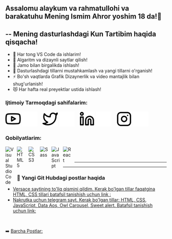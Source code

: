 ## Assalomu alaykum va rahmatullohi va barakatuhu Mening Ismim Ahror yoshim 18 da!👋 


## -- Mening dasturlashdagi Kun Tartibim haqida qisqacha!

- 🔭 Har tong VS Code da ishlarim!
- 🌱 Algaritm va dizaynli saytlar qilish!
- 👯 Jamo bilan birgalikda ishlash!
- 🥅 Dasturlashdagi tillarni mustahkamlash va yangi tillarni o'rganish!
- ⚡ Bo'sh vaqtlarda Grafik Dizaynerlik va video mantajlik bilan shug'urlanish!
- 😻 Har hafta real preyektlar ustida ishlash!


### Ijtimoiy Tarmoqdagi sahifalarim:
[![website](./img/youtube-light.svg)](https://youtube.com/https://www.youtube.com/channel/UCxRJjLQuv1W5UuniESRnCPw)
[![website](./img/youtube-dark.svg)](https://youtube.com/https://www.youtube.com/channel/UCxRJjLQuv1W5UuniESRnCPw)
&nbsp;&nbsp;
[![website](./img/twitter-light.svg)](https://twitter.com/senioroff)
[![website](./img/twitter-dark.svg)](https://twitter.com/senioroff)
&nbsp;&nbsp;
[![website](./img/linkedin-light.svg)](https://linkedin.com/in/senioroff)
[![website](./img/linkedin-dark.svg)](https://linkedin.com/in/senioroff)
&nbsp;&nbsp;
[![website](./img/instagram-light.svg)](https://instagram.com/senioroff)
[![website](./img/instagram-dark.svg)](https://instagram.com/senioroff)

### Qobilyatlarim:

[<img align="left" alt="Visual Studio Code" width="26px" src="https://cdn.jsdelivr.net/gh/devicons/devicon/icons/vscode/vscode-original.svg" style="padding-right:10px;" />]()
[<img align="left" alt="HTML5" width="26px" src="https://cdn.jsdelivr.net/gh/devicons/devicon/icons/html5/html5-original.svg" style="padding-right:10px;" />]()
[<img align="left" alt="CSS3" width="26px" src="https://cdn.jsdelivr.net/gh/devicons/devicon/icons/css3/css3-original.svg" style="padding-right:10px;" />]()
[<img align="left" alt="Sass" width="26px" src="https://cdn.jsdelivr.net/gh/devicons/devicon/icons/sass/sass-original.svg" style="padding-right:10px;" />]()
[<img align="left" alt="JavaScript" width="26px" src="https://cdn.jsdelivr.net/gh/devicons/devicon/icons/javascript/javascript-original.svg" style="padding-right:10px;" />]()
[<img align="left" alt="React" width="26px" src="https://cdn.jsdelivr.net/gh/devicons/devicon/icons/react/react-original.svg" style="padding-right:10px;" />]()

<br />
<br />

---

---

### 📕 Yangi Git Hubdagi postlar haqida

- [Versace saytining to'liq qismini qildim. Kerak bo'lgan tillar faqatgina HTML, CSS tillari batafsil tanishish uchun link :](https://github.com/SeniorOFF/versace)
- [Nakrutka uchun telegram sayt. Kerak bo'lgan tillar: HTML, CSS, JavaScript, Data Aos, Owl Carousel, Sweet alert. Batafsil tanishish uchun link:](https://github.com/SeniorOFF/Telegram-Members)

<br />

➡️ [Barcha Postlar:](https://t.me/senioroff)
